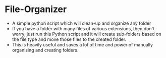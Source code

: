 # File-Organizer
+ A simple python script which will clean-up and organize any folder
+ If you have a folder with many files of various extensions, then don't worry, just run this Python script and it will create sub-folders based on the file type and move those files to the created folder.
+ This is heavily useful and saves a lot of time and power of manually organising and creating folders.
